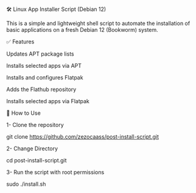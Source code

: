 🛠️ Linux App Installer Script (Debian 12) 


This is a simple and lightweight shell script to automate the installation of basic applications on a fresh Debian 12 (Bookworm) system.


✅ Features

  Updates APT package lists

  Installs selected apps via APT

  Installs and configures Flatpak

  Adds the Flathub repository

  Installs selected apps via Flatpak



  🚀 How to Use

  1- Clone the repository
  
   git clone https://github.com/zezocaass/post-install-script.git

  2- Change Directory
    
   cd post-install-script.git

  3- Run the script with root permissions
    
   sudo ./install.sh
    
